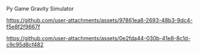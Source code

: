 Py Game Gravity Simulator



https://github.com/user-attachments/assets/97861ea8-2693-48b3-9dc4-f5e8f2f9667f



https://github.com/user-attachments/assets/0e2fda44-030b-41e8-8c1d-c9c95d8cf482

